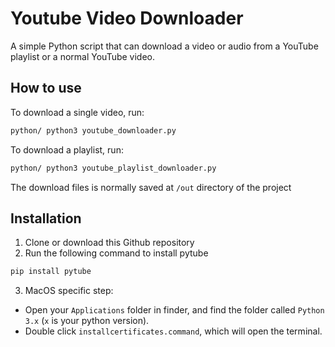# Youtube Video Downloader

A simple Python script that can download a video or audio from a YouTube playlist or a normal YouTube video.

## How to use

To download a single video, run:

```sh
python/ python3 youtube_downloader.py
```

To download a playlist, run:

```sh
python/ python3 youtube_playlist_downloader.py
```

The download files is normally saved at `/out` directory of the project

## Installation

1. Clone or download this Github repository
2. Run the following command to install pytube

```sh
pip install pytube
```

3. MacOS specific step:
- Open your `Applications` folder in finder, and find the folder called `Python 3.x` (`x` is your python version). 
- Double click `installcertificates.command`, which will open the terminal.
